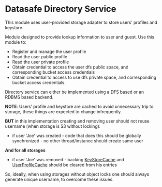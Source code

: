 # Datasafe Directory Service

This module uses user-provided storage adapter to store users' profiles and keystore.

Module designed to provide lookup information to user and guest.  Use this module to:
- Register and manage the user profile
- Read the user public profile
- Read the user private profile
- Obtain credential to access the user dfs public space, and corresponding bucket access credentials
- Obtain credential to access to use dfs private space, and corresponding bucket access credentials

Directory service can either be implemented using a DFS based or an RDBMS based backend.

**NOTE**: Users' profile and keystore are cached to avoid unnecessary trip to storage, these things are expected to 
change infrequently. 

**BUT** in this implementation creating and removing user should not reuse username (when storage is S3 without locking):
- if user 'Joe' was created - code that does this should be globally synchronized - no other thread/instance should
create same user

**And for all storages**
- if user 'Joe' was removed - backing 
[KeyStoreCache](src/main/java/de/adorsys/datasafe/directory/impl/profile/keys/KeyStoreCache.java)
and 
[UserProfileCache](src/main/java/de/adorsys/datasafe/directory/impl/profile/operations/UserProfileCache.java)
should be cleared from his entries

So, ideally, when using storages without object locks one should always generate unique username, 
to overcome these issues.